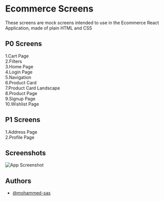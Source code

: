 
# Ecommerce Screens

These screens are mock screens intended to use in the Ecommerce React Application, made of plain HTML and CSS



## P0 Screens
1.Cart Page\
2.Filters\
3.Home Page\
4.Login Page\
5.Navigation\
6.Product Card\
7.Product Card Landscape\
8.Product Page\
9.Signup Page\
10.Wishlist Page
## P1 Screens
1.Address Page\
2.Profile Page
## Screenshots

![App Screenshot](https://ecstatic-lichterman-236a58.netlify.app/Screen%20Shots/ss1.png)


## Authors

- [@mohammed-sas](https://www.github.com/mohammed-sas)


